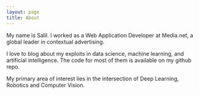 ```yaml
---
layout: page
title: About
---
```


My name is Salil. 
I worked as a Web Application Developer at Media.net, 
a global leader in contextual advertising.

I love to blog about my exploits in data science, machine learning, and artificial intelligence.
The code for most of them is available on my github repo.

My primary area of interest lies in the intersection of Deep Learning, Robotics and Computer Vision.